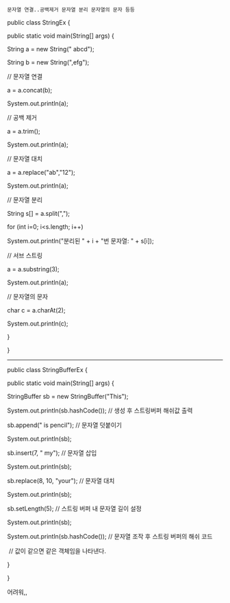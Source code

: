 ``` 
문자열 연결..공백제거 문자열 분리 문자열의 문자 등등

```

public class StringEx {

public static void main(String[] args) {

String a = new String(" abcd");

String b = new String(",efg");

// 문자열 연결

a = a.concat(b);

System.out.println(a);

// 공백 제거

a = a.trim();

System.out.println(a);

// 문자열 대치

a = a.replace("ab","12");

System.out.println(a);

// 문자열 분리

String s[] = a.split(",");

for (int i=0; i<s.length; i++)

System.out.println("분리된 " + i + "번 문자열: " + s[i]);

// 서브 스트링

a = a.substring(3);

System.out.println(a);

// 문자열의 문자

char c = a.charAt(2);

System.out.println(c);

}

}



------------------

public class StringBufferEx {

public static void main(String[] args) {

StringBuffer sb = new StringBuffer("This");

System.out.println(sb.hashCode()); // 생성 후 스트링버퍼 해쉬값 출력

sb.append(" is pencil"); // 문자열 덧붙이기

System.out.println(sb);

sb.insert(7, " my"); // 문자열 삽입

System.out.println(sb);

sb.replace(8, 10, "your"); // 문자열 대치

System.out.println(sb);

sb.setLength(5); // 스트링 버퍼 내 문자열 길이 설정

System.out.println(sb);

System.out.println(sb.hashCode()); // 문자열 조작 후 스트링 버퍼의 해쉬 코드 

​                    // 값이 같으면 같은 객체임을 나타낸다.

}

}

어려워,,

